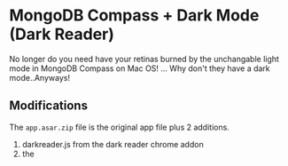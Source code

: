 # MongoDB Compass + Dark Mode (Dark Reader)
No longer do you need have your retinas burned by the unchangable light mode in MongoDB Compass on Mac OS! ... Why don't they have a dark mode..Anyways!

## Modifications
The `app.asar.zip` file is the original app file plus 2 additions. 

1. darkreader.js from the dark reader chrome addon
2.  the <script> tag to link the javascript the html. No other modifications have been made.

_This file is simply hosted here to make it easier to drag and drop dark mode_
  
Original idea for Linux/Windows from [Reddit](https://www.reddit.com/r/mongodb/comments/mj1zr0/successfully_achieved_darkmode_for_mongodb_compass/)

Linux Users: your directory would look something like `/usr/lib/mongodb-compass/resources` -
[This guy's script might also work](https://github.com/Pragalbha-Patil/mongodb-compass-dark-mode)

Windows Users: The `app.asar` file should work, just paste it into the correct MongoDB Compass directory for Windows maybe `C:\Users\{YourUsername}\program files\MongoDB Compass\resources`

## TLDR (Mac file path); 
1. Download file 
2. navigate to `/Applications/MongoDB Compass/Contents/Resources` 
3. rename _app.asar_ (to make backup)
4. unzip `app.asar.zip` 
5. drag and drop `app.asar` file into `/Applications/MongoDB Compass/Contents/Resources` 

## Walkthrough (Mac file path):

1. Download [MongoDB Compass](https://www.mongodb.com/try/download/compass) (tested on version 1.28.1 on MacOS 10.15.7)
2. Download the dark mode `asar.zip` from this repo (original asar + dark reader chrome addon)
3. Once installed, go to the finder and click your `/Applications` folder
4. Find MongoDB Compass in the list and right click `Show Package Contents`
5. Click `/Contents`
6. Click `/Resources`
7. rename the original `app.asar` in `/Resources` to `app_original.asar`
8. copy the app.asar that you downloaded from this repo and paste it into the `/Resources` folder
9. Restart MongoDB Compass and it will be dark!

## Usage
Dark mode has no settings or toggle, it is just on. **This is the way**.

## Failed?
If you want to revert back, simply **delete** the file _app.asar_ and **rename** the original _app_original.asar_ back to _app.asar_.
  
Then Restart MongoDB Compass
  
You can always delete the app and install it again

__*Script Coming Soon*__
